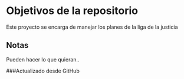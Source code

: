 # Objetivos de la repositorio

Este proyecto se encarga de manejar los planes de la liga de la justicia


## Notas
Pueden hacer lo que quieran..

###Actualizado desde GitHub
